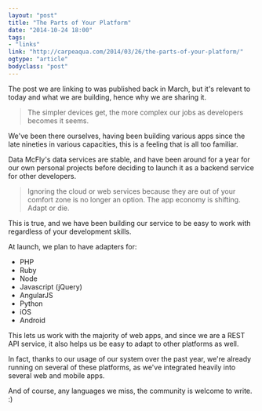 ```yaml
---
layout: "post"
title: "The Parts of Your Platform"
date: "2014-10-24 18:00"
tags: 
- "links"
link: "http://carpeaqua.com/2014/03/26/the-parts-of-your-platform/"
ogtype: "article"
bodyclass: "post"
---
```


The post we are linking to was published back in March, but it's relevant to today and what we are building, hence why we are sharing it.

> The simpler devices get, the more complex our jobs as developers becomes it seems.


We've been there ourselves, having been building various apps since the late nineties in various capacities, this is a feeling that is all too familiar.

Data McFly's data services are stable, and have been around for a year for our own personal projects before deciding to launch it as a backend service for other developers.

> Ignoring the cloud or web services because they are out of your comfort zone is no longer an option. The app economy is shifting. Adapt or die.

This is true, and we have been building our service to be easy to work with regardless of your development skills. 

At launch, we plan to have adapters for:

<ul class="fa-ul">
	<li><i class="fa-li fa fa-check-square"></i>PHP</li>
	<li><i class="fa-li fa fa-check-square"></i>Ruby</li>
	<li><i class="fa-li fa fa-check-square"></i>Node</li>
	<li><i class="fa-li fa fa-check-square"></i>Javascript (jQuery)</li>
	<li><i class="fa-li fa fa-check-square"></i>AngularJS</li>
	<li><i class="fa-li fa fa-check-square"></i>Python</li>
	<li><i class="fa-li fa fa-check-square"></i>iOS</li>
	<li><i class="fa-li fa fa-check-square"></i>Android</li>
</ul>

This lets us work with the majority of web apps, and since we are a REST API service, it also helps us be easy to adapt to other platforms as well.

In fact, thanks to our usage of our system over the past year, we're already running on several of these platforms, as we've integrated heavily into several web and mobile apps.

And of course, any languages we miss, the community is welcome to write. :)